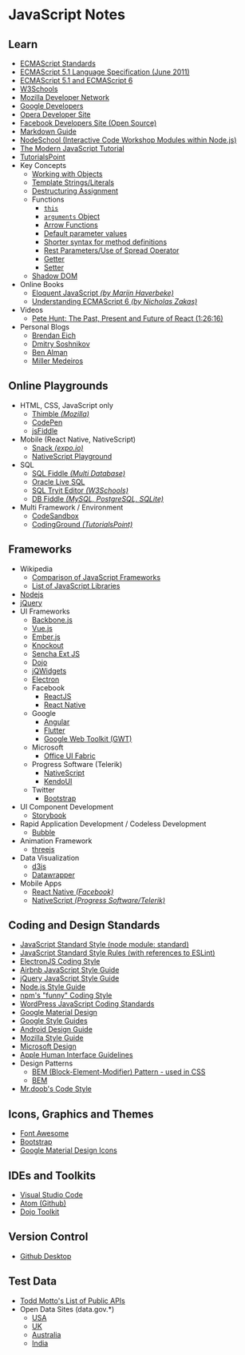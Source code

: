 # JavaScript Notes

## Learn
* [ECMAScript Standards](https://developer.mozilla.org/en-US/docs/Web/JavaScript/Language_Resources)
* [ECMAScript 5.1 Language Specification (June 2011)](https://www.ecma-international.org/ecma-262/5.1/)
* [ECMAScript 5.1 and ECMAScript 6](http://bguiz.github.io/js-standards)
* [W3Schools](https://www.w3schools.com/)
* [Mozilla Developer Network](https://developer.mozilla.org/en-US/docs/Web/JavaScript)
* [Google Developers](https://developers.google.com/web/)
* [Opera Developer Site](https://dev.opera.com/)
* [Facebook Developers Site (Open Source)](https://developers.facebook.com/products#open-source)
* [Markdown Guide](https://guides.github.com/features/mastering-markdown/)
* [NodeSchool (Interactive Code Workshop Modules within Node.js)](https://nodeschool.io/)
* [The Modern JavaScript Tutorial](https://javascript.info/)
* [TutorialsPoint](https://www.tutorialspoint.com)
* Key Concepts
  * [Working with Objects](https://developer.mozilla.org/en-US/docs/Web/JavaScript/Guide/Working_with_Objects)
  * [Template Strings/Literals](https://developer.mozilla.org/en-US/docs/Web/JavaScript/Reference/Template_literals)
  * [Destructuring Assignment](https://developer.mozilla.org/en-US/docs/Web/JavaScript/Reference/Operators/Destructuring_assignment)
  * Functions
    * [`this`](https://developer.mozilla.org/en-US/docs/Web/JavaScript/Reference/Operators/this)
    * [`arguments` Object](https://developer.mozilla.org/en-US/docs/Web/JavaScript/Reference/Functions/arguments)
    * [Arrow Functions](https://developer.mozilla.org/en-US/docs/Web/JavaScript/Reference/Functions/Arrow_functions)
    * [Default parameter values](https://developer.mozilla.org/en-US/docs/Web/JavaScript/Reference/Functions/Default_parameters)
    * [Shorter syntax for method definitions](https://developer.mozilla.org/en-US/docs/Web/JavaScript/Reference/Functions/Method_definitions)
    * [Rest Parameters/Use of Spread Operator](https://developer.mozilla.org/en-US/docs/Web/JavaScript/Reference/Functions/rest_parameters)
    * [Getter](https://developer.mozilla.org/en-US/docs/Web/JavaScript/Reference/Functions/get)
    * [Setter](https://developer.mozilla.org/en-US/docs/Web/JavaScript/Reference/Functions/set)
  * [Shadow DOM](https://developer.mozilla.org/en-US/docs/Web/Web_Components/Using_shadow_DOM)
* Online Books
  * [Eloquent JavaScript _(by Marijn Haverbeke)_](http://eloquentjavascript.net/)
  * [Understanding ECMAScript 6 _(by Nicholas Zakas)_](https://leanpub.com/understandinges6/read)
* Videos
  * [Pete Hunt: The Past, Present and Future of React (1:26:16)](https://www.youtube.com/watch?v=xj_w35T6xCw)
* Personal Blogs
  * [Brendan Eich](https://brendaneich.com/)
  * [Dmitry Soshnikov](http://dmitrysoshnikov.com/)
  * [Ben Alman](http://benalman.com)
  * [Miller Medeiros](http://blog.millermedeiros.com/)

## Online Playgrounds
* HTML, CSS, JavaScript only
  * [Thimble _(Mozilla)_](https://thimble.mozilla.org)
  * [CodePen](https://codepen.io/)
  * [jsFiddle](https://jsfiddle.net/)
* Mobile (React Native, NativeScript) 
  * [Snack _(expo.io)_](https://snack.expo.io/)
  * [NativeScript Playground](https://play.nativescript.org/)
* SQL
  * [SQL Fiddle _(Multi Database)_](http://sqlfiddle.com/)
  * [Oracle Live SQL](https://livesql.oracle.com)
  * [SQL Tryit Editor _(W3Schools)_](https://www.w3schools.com/sql/trysql.asp?filename=trysql_select_all)
  * [DB Fiddle _(MySQL, PostgreSQL, SQLite)_](https://www.db-fiddle.com/)
* Multi Framework / Environment
  * [CodeSandbox](https://codesandbox.io/)
  * [CodingGround _(TutorialsPoint)_](https://www.tutorialspoint.com/codingground.htm)

## Frameworks
* Wikipedia
  * [Comparison of JavaScript Frameworks](https://en.wikipedia.org/wiki/Comparison_of_JavaScript_frameworks)
  * [List of JavaScript Libraries](https://en.wikipedia.org/wiki/List_of_JavaScript_libraries)
* [Nodejs](https://nodejs.org/en/)
* [jQuery](https://jquery.org/)
* UI Frameworks
  * [Backbone.js](http://backbonejs.org/)
  * [Vue.js](https://vuejs.org/)
  * [Ember.js](https://www.emberjs.com/)
  * [Knockout](http://knockoutjs.com/)
  * [Sencha Ext JS](https://www.sencha.com/products/extjs)
  * [Dojo](https://dojo.io/)
  * [jQWidgets](https://www.jqwidgets.com/)
  * [Electron](https://electronjs.org/)
  * Facebook
    * [ReactJS](https://reactjs.org/)
    * [React Native](https://facebook.github.io/react-native/)
  * Google
    * [Angular](https://angular.io/)
    * [Flutter](https://flutter.io)
    * [Google Web Toolkit (GWT)](http://www.gwtproject.org/)
  * Microsoft
    * [Office UI Fabric](https://developer.microsoft.com/en-us/fabric)
  * Progress Software (Telerik)
    * [NativeScript](https://www.nativescript.org/)
    * [KendoUI](https://www.progress.com/kendo-ui)
  * Twitter
    * [Bootstrap](https://getbootstrap.com/)
* UI Component Development
  * [Storybook](https://storybook.js.org/)
* Rapid Application Development / Codeless Development
  * [Bubble](https://bubble.is)
* Animation Framework
  * [threejs](https://threejs.org/)
* Data Visualization
  * [d3js](https://d3js.org/)
  * [Datawrapper](https://www.datawrapper.de/)
* Mobile Apps
  * [React Native _(Facebook)_](https://facebook.github.io/react-native/)
  * [NativeScript _(Progress Software/Telerik)_](https://www.nativescript.org/)

## Coding and Design Standards
* [JavaScript Standard Style (node module: standard)](https://www.npmjs.com/package/standard)
* [JavaScript Standard Style Rules (with references to ESLint)](https://github.com/standard/standard/blob/b6919b47573ec6940eb8eee36d8d16969ff46103/RULES.md)
* [ElectronJS Coding Style](https://electronjs.org/docs/development/coding-style)
* [Airbnb JavaScript Style Guide](https://github.com/airbnb/javascript)
* [jQuery JavaScript Style Guide](https://contribute.jquery.org/style-guide/js/)
* [Node.js Style Guide](https://github.com/felixge/node-style-guide)
* [npm's "funny" Coding Style](https://docs.npmjs.com/misc/coding-style)
* [WordPress JavaScript Coding Standards](https://make.wordpress.org/core/handbook/best-practices/coding-standards/javascript/)
* [Google Material Design](https://material.io/)
* [Google Style Guides](https://google.github.io/styleguide/)
* [Android Design Guide](https://developer.android.com/design/)
* [Mozilla Style Guide](https://www.mozilla.org/en-US/styleguide/)
* [Microsoft Design](https://www.microsoft.com/design/)
* [Apple Human Interface Guidelines](https://developer.apple.com/design/human-interface-guidelines/)
* Design Patterns
  * [BEM (Block-Element-Modifier) Pattern - used in CSS](http://getbem.com/)
  * [BEM](hAirttps://en.bem.info/)
* [Mr.doob's Code Style](https://github.com/mrdoob/three.js/wiki/Mr.doob%27s-Code-Style%E2%84%A2)

## Icons, Graphics and Themes
* [Font Awesome](https://fontawesome.com/)
* [Bootstrap](https://themes.getbootstrap.com/)
* [Google Material Design Icons](https://material.io/tools/icons/)

## IDEs and Toolkits
* [Visual Studio Code](https://code.visualstudio.com/)
* [Atom (Github)](https://atom.io/)
* [Dojo Toolkit](https://dojotoolkit.org/)

## Version Control
* [Github Desktop](https://desktop.github.com/)

## Test Data
* [Todd Motto's List of Public APIs](https://github.com/toddmotto/public-apis)
* Open Data Sites (data.gov.*)
  * [USA](https://www.data.gov/)
  * [UK](https://data.gov.uk/)
  * [Australia](https://data.gov.au/)
  * [India](https://data.gov.in/)
